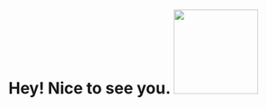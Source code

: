 <h1>Hey! Nice to see you. <img src="https://octodex.github.com/images/homercat.png" width="150"/></h1>

